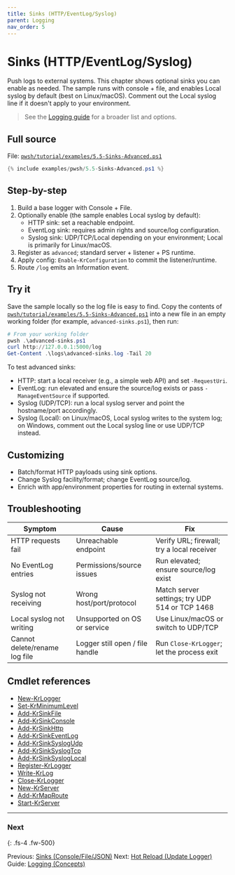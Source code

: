 ```yaml
---
title: Sinks (HTTP/EventLog/Syslog)
parent: Logging
nav_order: 5
---
```


# Sinks (HTTP/EventLog/Syslog)

Push logs to external systems. This chapter shows optional sinks you can enable
as needed. The sample runs with console + file, and enables Local syslog by
default (best on Linux/macOS). Comment out the Local syslog line if it doesn't
apply to your environment.

> See the [Logging guide](/guides/logging) for a broader list and options.

## Full source

File: [`pwsh/tutorial/examples/5.5-Sinks-Advanced.ps1`][5.5-Sinks-Advanced.ps1]

```powershell
{% include examples/pwsh/5.5-Sinks-Advanced.ps1 %}
```

## Step-by-step

1. Build a base logger with Console + File.
2. Optionally enable (the sample enables Local syslog by default):
   - HTTP sink: set a reachable endpoint.
   - EventLog sink: requires admin rights and source/log configuration.
   - Syslog sink: UDP/TCP/Local depending on your environment; Local is
       primarily for Linux/macOS.
3. Register as `advanced`; standard server + listener + PS runtime.
4. Apply config: `Enable-KrConfiguration` to commit the listener/runtime.
5. Route `/log` emits an Information event.

## Try it

Save the sample locally so the log file is easy to find. Copy the contents of
[`pwsh/tutorial/examples/5.5-Sinks-Advanced.ps1`][5.5-Sinks-Advanced.ps1] into a new file in an
empty working folder (for example, `advanced-sinks.ps1`), then run:

```powershell
# From your working folder
pwsh .\advanced-sinks.ps1
curl http://127.0.0.1:5000/log
Get-Content .\logs\advanced-sinks.log -Tail 20
```

To test advanced sinks:

- HTTP: start a local receiver (e.g., a simple web API) and set `-RequestUri`.
- EventLog: run elevated and ensure the source/log exists or pass `-ManageEventSource` if supported.
- Syslog (UDP/TCP): run a local syslog server and point the hostname/port accordingly.
- Syslog (Local): on Linux/macOS, Local syslog writes to the system log; on
   Windows, comment out the Local syslog line or use UDP/TCP instead.

## Customizing

- Batch/format HTTP payloads using sink options.
- Change Syslog facility/format; change EventLog source/log.
- Enrich with app/environment properties for routing in external systems.

## Troubleshooting

| Symptom                       | Cause                           | Fix                                            |
|-------------------------------|---------------------------------|------------------------------------------------|
| HTTP requests fail            | Unreachable endpoint            | Verify URL; firewall; try a local receiver     |
| No EventLog entries           | Permissions/source issues       | Run elevated; ensure source/log exist          |
| Syslog not receiving          | Wrong host/port/protocol        | Match server settings; try UDP 514 or TCP 1468 |
| Local syslog not writing      | Unsupported on OS or service    | Use Linux/macOS or switch to UDP/TCP           |
| Cannot delete/rename log file | Logger still open / file handle | Run `Close-KrLogger`; let the process exit     |

## Cmdlet references

- [New-KrLogger][New-KrLogger]
- [Set-KrMinimumLevel][Set-KrMinimumLevel]
- [Add-KrSinkFile][Add-KrSinkFile]
- [Add-KrSinkConsole][Add-KrSinkConsole]
- [Add-KrSinkHttp][Add-KrSinkHttp]
- [Add-KrSinkEventLog][Add-KrSinkEventLog]
- [Add-KrSinkSyslogUdp][Add-KrSinkSyslogUdp]
- [Add-KrSinkSyslogTcp][Add-KrSinkSyslogTcp]
- [Add-KrSinkSyslogLocal][Add-KrSinkSyslogLocal]
- [Register-KrLogger][Register-KrLogger]
- [Write-KrLog][Write-KrLog]
- [Close-KrLogger][Close-KrLogger]
- [New-KrServer][New-KrServer]
- [Add-KrMapRoute][Add-KrMapRoute]
- [Start-KrServer][Start-KrServer]

---

### Next

{: .fs-4 .fw-500}

Previous: [Sinks (Console/File/JSON)](./4.Sinks)
Next: [Hot Reload (Update Logger)](./6.Hot-Reload)
Guide: [Logging (Concepts)](/guides/logging)

[5.5-Sinks-Advanced.ps1]: pwsh/tutorial/examples/5.5-Sinks-Advanced.ps1
[New-KrLogger]: /pwsh/cmdlets/New-KrLogger
[Set-KrMinimumLevel]: /pwsh/cmdlets/Set-KrMinimumLevel
[Add-KrSinkFile]: /pwsh/cmdlets/Add-KrSinkFile
[Add-KrSinkConsole]: /pwsh/cmdlets/Add-KrSinkConsole
[Add-KrSinkHttp]: /pwsh/cmdlets/Add-KrSinkHttp
[Add-KrSinkEventLog]: /pwsh/cmdlets/Add-KrSinkEventLog
[Add-KrSinkSyslogUdp]: /pwsh/cmdlets/Add-KrSinkSyslogUdp
[Add-KrSinkSyslogTcp]: /pwsh/cmdlets/Add-KrSinkSyslogTcp
[Add-KrSinkSyslogLocal]: /pwsh/cmdlets/Add-KrSinkSyslogLocal
[Register-KrLogger]: /pwsh/cmdlets/Register-KrLogger
[Write-KrLog]: /pwsh/cmdlets/Write-KrLog
[New-KrServer]: /pwsh/cmdlets/New-KrServer
[Add-KrMapRoute]: /pwsh/cmdlets/Add-KrMapRoute
[Start-KrServer]: /pwsh/cmdlets/Start-KrServer
[Close-KrLogger]: /pwsh/cmdlets/Close-KrLogger

